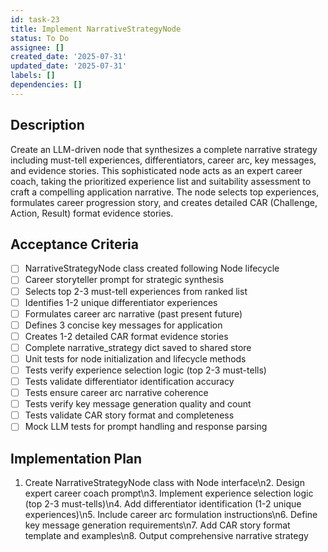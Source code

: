 ```yaml
---
id: task-23
title: Implement NarrativeStrategyNode
status: To Do
assignee: []
created_date: '2025-07-31'
updated_date: '2025-07-31'
labels: []
dependencies: []
---
```


## Description

Create an LLM-driven node that synthesizes a complete narrative strategy including must-tell experiences, differentiators, career arc, key messages, and evidence stories. This sophisticated node acts as an expert career coach, taking the prioritized experience list and suitability assessment to craft a compelling application narrative. The node selects top experiences, formulates career progression story, and creates detailed CAR (Challenge, Action, Result) format evidence stories.
## Acceptance Criteria

- [ ] NarrativeStrategyNode class created following Node lifecycle
- [ ] Career storyteller prompt for strategic synthesis
- [ ] Selects top 2-3 must-tell experiences from ranked list
- [ ] Identifies 1-2 unique differentiator experiences
- [ ] Formulates career arc narrative (past present future)
- [ ] Defines 3 concise key messages for application
- [ ] Creates 1-2 detailed CAR format evidence stories
- [ ] Complete narrative_strategy dict saved to shared store
- [ ] Unit tests for node initialization and lifecycle methods
- [ ] Tests verify experience selection logic (top 2-3 must-tells)
- [ ] Tests validate differentiator identification accuracy
- [ ] Tests ensure career arc narrative coherence
- [ ] Tests verify key message generation quality and count
- [ ] Tests validate CAR story format and completeness
- [ ] Mock LLM tests for prompt handling and response parsing

## Implementation Plan

1. Create NarrativeStrategyNode class with Node interface\n2. Design expert career coach prompt\n3. Implement experience selection logic (top 2-3 must-tells)\n4. Add differentiator identification (1-2 unique experiences)\n5. Include career arc formulation instructions\n6. Define key message generation requirements\n7. Add CAR story format template and examples\n8. Output comprehensive narrative strategy
